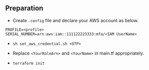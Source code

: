 ## Preparation

- Create `.config` file and declare your AWS account as below.

```
PROFILE=<profile>
SERIAL_NUMBER=arn:aws:iam::111122223333:mfa/<IAM UserName>
```

- `sh set_aws_credential.sh <OTP>`

- Replace `<YourRoleArn>` and `<YourName>` in main.tf appropriately.

- `terraform init`
